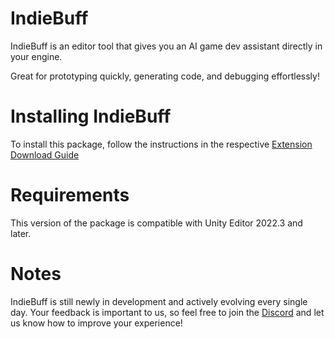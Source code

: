 # IndieBuff

IndieBuff is an editor tool that gives you an AI game dev assistant directly in your engine.

Great for prototyping quickly, generating code, and debugging effortlessly!

# Installing IndieBuff

To install this package, follow the instructions in the respective [Extension Download Guide](https://app.indiebuff.ai/plugins)

# Requirements

This version of the package is compatible with Unity Editor 2022.3 and later.

# Notes

IndieBuff is still newly in development and actively evolving every single day. Your feedback is important to us, so feel free to join the [Discord](https://discord.com/invite/g3yccvZF7t) and let us know how to improve your experience!
